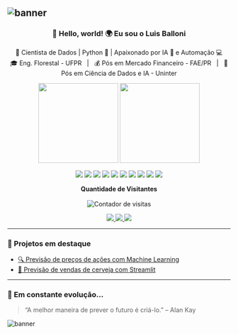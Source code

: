 ![banner](https://capsule-render.vercel.app/api?type=waving&height=200&color=gradient&section=header&reversal=false)
---
<h3 align="center">👋 Hello, world! 🌍 Eu sou o Luis Balloni</h3>

<p align="center">
  🧠 Cientista de Dados | Python 🐍 | Apaixonado por IA 🤖 e Automação 💻<br>
  🎓 Eng. Florestal - UFPR &nbsp;&nbsp;|&nbsp;&nbsp; 💰 Pós em Mercado Financeiro - FAE/PR &nbsp;&nbsp;|&nbsp;&nbsp; 🚀 Pós em Ciência de Dados e IA - Uninter
</p>

<!-- Cards -->
<!-- GitHub Stats -->

<p align="center">
  <img height="180em" src="https://github-readme-stats.vercel.app/api?username=Luishb85&show_icons=true&theme=github_dark&include_all_commits=true&count_private=true"/>
  <img height="180em" src="https://github-readme-stats.vercel.app/api/top-langs/?username=Luishb85&layout=compact&langs_count=7&theme=github_dark"/>
</p>


<!-- Icones -->


<p align="center">
  <!-- Python stack -->
  <img src="https://img.shields.io/badge/Python-3776AB?style=for-the-badge&logo=python&logoColor=white"/>
  <img src="https://img.shields.io/badge/Pandas-150458?style=for-the-badge&logo=pandas&logoColor=white"/>
  <img src="https://img.shields.io/badge/Scikit--Learn-F7931E?style=for-the-badge&logo=scikit-learn&logoColor=white"/>
  <img src="https://img.shields.io/badge/Streamlit-FF4B4B?style=for-the-badge&logo=streamlit&logoColor=white"/>

  <!-- Automação -->
  <img src="https://img.shields.io/badge/Selenium-43B02A?style=for-the-badge&logo=selenium&logoColor=white"/>
  <img src="https://img.shields.io/badge/pyautogui-3776AB?style=for-the-badge&logo=python&logoColor=white"/>
  <img src="https://img.shields.io/badge/VBA-185ABD?style=for-the-badge&logo=microsoft-excel&logoColor=white"/>

  <!-- Dados e visualização -->
  <img src="https://img.shields.io/badge/PowerBI-F2C811?style=for-the-badge&logo=powerbi&logoColor=black"/>
  <img src="https://img.shields.io/badge/SQL-4479A1?style=for-the-badge&logo=mysql&logoColor=white"/>

  <!-- Versionamento -->
  <img src="https://img.shields.io/badge/GitHub-000000?style=for-the-badge&logo=github&logoColor=white"/>
</p>


<!-- Contador -->

<p align="center">
  <b> Quantidade de Visitantes </b><br><br>
  <img src="https://profile-counter.glitch.me/Luishb85/count.svg" alt="Contador de visitas"/>
</p>

<!-- Redes Sociais -->

<p align="center">
  <a href="https://www.linkedin.com/in/luishenriqueballoni" target="_blank">
    <img src="https://img.shields.io/badge/LinkedIn-blue?style=for-the-badge&logo=linkedin&logoColor=white"/>
  </a>
  <a href="mailto:luisballoni1985@gmail.com">
    <img src="https://img.shields.io/badge/E--mail-D14836?style=for-the-badge&logo=gmail&logoColor=white"/>
  </a>
  <a href="https://luishb85.github.io/">
    <img src="https://img.shields.io/badge/Portfólio-000?style=for-the-badge&logo=vercel&logoColor=white"/>
  </a>
</p>


---

### 🚀 Projetos em destaque

- [🔍 Previsão de preços de ações com Machine Learning](https://github.com/Luishb85)
- [🍻 Previsão de vendas de cerveja com Streamlit](https://github.com/Luishb85)

---

### 🧠 Em constante evolução...

> “A melhor maneira de prever o futuro é criá-lo.” – Alan Kay




![banner](https://capsule-render.vercel.app/api?type=waving&height=200&color=gradient&section=footer&reversal=false)



